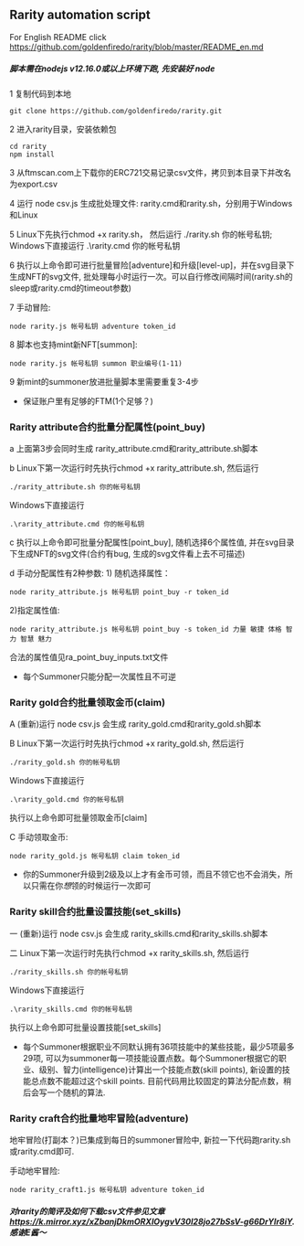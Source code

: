 ## Rarity automation script

For English README click https://github.com/goldenfiredo/rarity/blob/master/README_en.md
 
##### 脚本需在nodejs v12.16.0或以上环境下跑, 先安装好 node

1 复制代码到本地

  ```
  git clone https://github.com/goldenfiredo/rarity.git
  ```

2 进入rarity目录，安装依赖包

  ```
  cd rarity
  npm install
  ```
  
3 从ftmscan.com上下载你的ERC721交易记录csv文件，拷贝到本目录下并改名为export.csv

4 运行 node csv.js 生成批处理文件: rarity.cmd和rarity.sh，分别用于Windows和Linux

5 Linux下先执行chmod +x rarity.sh， 然后运行 ./rarity.sh 你的帐号私钥; Windows下直接运行 .\rarity.cmd 你的帐号私钥

6 执行以上命令即可进行批量冒险[adventure]和升级[level-up]，并在svg目录下生成NFT的svg文件, 批处理每小时运行一次。可以自行修改间隔时间(rarity.sh的sleep或rarity.cmd的timeout参数)

7 手动冒险: 
  
  ```
  node rarity.js 帐号私钥 adventure token_id
  ```

8 脚本也支持mint新NFT[summon]: 

  ```
  node rarity.js 帐号私钥 summon 职业编号(1-11)
  ```

9 新mint的summoner放进批量脚本里需要重复3-4步

* 保证账户里有足够的FTM(1个足够？) 

### Rarity attribute合约批量分配属性(point_buy)
a 上面第3步会同时生成 rarity_attribute.cmd和rarity_attribute.sh脚本

b Linux下第一次运行时先执行chmod +x rarity_attribute.sh, 然后运行 
  
  ```
  ./rarity_attribute.sh 你的帐号私钥
  ```
  
  Windows下直接运行 

  ```
  .\rarity_attribute.cmd 你的帐号私钥 
  ```

c 执行以上命令即可批量分配属性[point_buy], 随机选择6个属性值, 并在svg目录下生成NFT的svg文件(合约有bug, 生成的svg文件看上去不可描述)

d 手动分配属性有2种参数: 1) 随机选择属性：

  ```
  node rarity_attribute.js 帐号私钥 point_buy -r token_id
  ```
  
  2)指定属性值: 
  
  ```
  node rarity_attribute.js 帐号私钥 point_buy -s token_id 力量 敏捷 体格 智力 智慧 魅力
  ```

  合法的属性值见ra_point_buy_inputs.txt文件

* 每个Summoner只能分配一次属性且不可逆

### Rarity gold合约批量领取金币(claim)
A (重新)运行 node csv.js 会生成 rarity_gold.cmd和rarity_gold.sh脚本

B Linux下第一次运行时先执行chmod +x rarity_gold.sh, 然后运行 

  ```
  ./rarity_gold.sh 你的帐号私钥
  ```
  
  Windows下直接运行 
  
  ```
  .\rarity_gold.cmd 你的帐号私钥 
  ```

执行以上命令即可批量领取金币[claim]

C 手动领取金币: 

  ```
  node rarity_gold.js 帐号私钥 claim token_id
  ```

* 你的Summoner升级到2级及以上才有金币可领，而且不领它也不会消失，所以只需在你*想*领的时候运行一次即可

### Rarity skill合约批量设置技能(set_skills)
一 (重新)运行 node csv.js 会生成 rarity_skills.cmd和rarity_skills.sh脚本

二 Linux下第一次运行时先执行chmod +x rarity_skills.sh, 然后运行 
  
  ```
  ./rarity_skills.sh 你的帐号私钥
  ```
  
  Windows下直接运行
  
  ```
  .\rarity_skills.cmd 你的帐号私钥
  ``` 

执行以上命令即可批量设置技能[set_skills]

* 每个Summoner根据职业不同默认拥有36项技能中的某些技能，最少5项最多29项, 可以为summoner每一项技能设置点数。每个Summoner根据它的职业、级别、智力(intelligence)计算出一个技能点数(skill points), 新设置的技能总点数不能超过这个skill points. 目前代码用比较固定的算法分配点数，稍后会写一个随机的算法.

### Rarity craft合约批量地牢冒险(adventure)
地牢冒险(打副本？)已集成到每日的summoner冒险中, 新拉一下代码跑rarity.sh或rarity.cmd即可.

手动地牢冒险:

```
node rarity_craft1.js 帐号私钥 adventure token_id
```

##### 对rarity的简评及如何下载csv文件参见文章 https://k.mirror.xyz/xZbanjDkmORXIOygvV30I28jo27bSsV-g66DrYlr8iY. 感谢E酱～